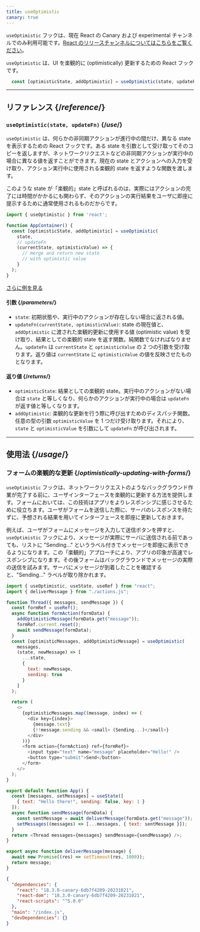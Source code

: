```yaml
---
title: useOptimistic
canary: true
---
```


<Canary>

`useOptimistic` フックは、現在 React の Canary および experimental チャンネルでのみ利用可能です。[React のリリースチャンネルについてはこちらをご覧ください](/community/versioning-policy#all-release-channels)。

</Canary>

<Intro>

`useOptimistic` は、UI を楽観的に (optimistically) 更新するための React フックです。

```js
  const [optimisticState, addOptimistic] = useOptimistic(state, updateFn);
```

</Intro>

<InlineToc />

---

## リファレンス {/*reference*/}

### `useOptimistic(state, updateFn)` {/*use*/}

`useOptimistic` は、何らかの非同期アクションが進行中の間だけ、異なる state を表示するための React フックです。ある state を引数として受け取ってそのコピーを返しますが、ネットワークリクエストなどの非同期アクションが実行中の場合に異なる値を返すことができます。現在の state とアクションへの入力を受け取り、アクション実行中に使用される楽観的 state を返すような関数を渡します。

このような state が「楽観的」state と呼ばれるのは、実際にはアクションの完了には時間がかかるにも関わらず、そのアクションの実行結果をユーザに即座に提示するために通常使用されるものだからです。

```js
import { useOptimistic } from 'react';

function AppContainer() {
  const [optimisticState, addOptimistic] = useOptimistic(
    state,
    // updateFn
    (currentState, optimisticValue) => {
      // merge and return new state
      // with optimistic value
    }
  );
}
```

[さらに例を見る](#usage)

#### 引数 {/*parameters*/}

* `state`: 初期状態や、実行中のアクションが存在しない場合に返される値。
* `updateFn(currentState, optimisticValue)`: state の現在値と、`addOptimistic` に渡された楽観的更新に使用する値 (optimistic value) を受け取り、結果としての楽観的 state を返す関数。純関数でなければなりません。`updateFn` は `currentState` と `optimisticValue` の 2 つの引数を受け取ります。返り値は `currentState` に `optimisticValue` の値を反映させたものとなります。


#### 返り値 {/*returns*/}

* `optimisticState`: 結果としての楽観的 state。実行中のアクションがない場合は `state` と等しくなり、何らかのアクションが実行中の場合は `updateFn` が返す値と等しくなります。
* `addOptimistic`: 楽観的な更新を行う際に呼び出すためのディスパッチ関数。任意の型の引数 `optimisticValue` を 1 つだけ受け取ります。それにより、`state` と `optimisticValue` を引数にして `updateFn` が呼び出されます。

---

## 使用法 {/*usage*/}

### フォームの楽観的な更新 {/*optimistically-updating-with-forms*/}

`useOptimistic` フックは、ネットワークリクエストのようなバックグラウンド作業が完了する前に、ユーザインターフェースを楽観的に更新する方法を提供します。フォームにおいては、この技術はアプリをよりレスポンシブに感じさせるために役立ちます。ユーザがフォームを送信した際に、サーバのレスポンスを待たずに、予想される結果を用いてインターフェースを即座に更新しておきます。

例えば、ユーザがフォームにメッセージを入力して送信ボタンを押すと、`useOptimistic` フックにより、メッセージが実際にサーバに送信される前であっても、リストに "Sending..." というラベル付きでメッセージを即座に表示できるようになります。この「楽観的」アプローチにより、アプリの印象が高速でレスポンシブになります。その後フォームはバックグラウンドでメッセージの実際の送信を試みます。サーバにメッセージが到着したことを確認すると、"Sending..." ラベルが取り除かれます。

<Sandpack>


```js App.js
import { useOptimistic, useState, useRef } from "react";
import { deliverMessage } from "./actions.js";

function Thread({ messages, sendMessage }) {
  const formRef = useRef();
  async function formAction(formData) {
    addOptimisticMessage(formData.get("message"));
    formRef.current.reset();
    await sendMessage(formData);
  }
  const [optimisticMessages, addOptimisticMessage] = useOptimistic(
    messages,
    (state, newMessage) => [
      ...state,
      {
        text: newMessage,
        sending: true
      }
    ]
  );

  return (
    <>
      {optimisticMessages.map((message, index) => (
        <div key={index}>
          {message.text}
          {!!message.sending && <small> (Sending...)</small>}
        </div>
      ))}
      <form action={formAction} ref={formRef}>
        <input type="text" name="message" placeholder="Hello!" />
        <button type="submit">Send</button>
      </form>
    </>
  );
}

export default function App() {
  const [messages, setMessages] = useState([
    { text: "Hello there!", sending: false, key: 1 }
  ]);
  async function sendMessage(formData) {
    const sentMessage = await deliverMessage(formData.get("message"));
    setMessages((messages) => [...messages, { text: sentMessage }]);
  }
  return <Thread messages={messages} sendMessage={sendMessage} />;
}
```

```js actions.js
export async function deliverMessage(message) {
  await new Promise((res) => setTimeout(res, 1000));
  return message;
}
```


```json package.json hidden
{
  "dependencies": {
    "react": "18.3.0-canary-6db7f4209-20231021",
    "react-dom": "18.3.0-canary-6db7f4209-20231021",
    "react-scripts": "^5.0.0"
  },
  "main": "/index.js",
  "devDependencies": {}
}
```

</Sandpack>
